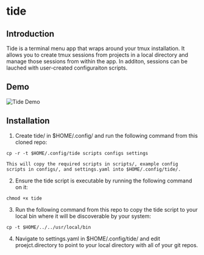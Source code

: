 # tide

## Introduction
Tide is a terminal menu app that wraps around your tmux installation. It allows you to create tmux sessions from 
projects in a local directory and manage those sessions from within the app. In additon, sessions can be lauched with
user-created configuraiton scripts.

## Demo
![Tide Demo](demo/tide_demo.gif)

## Installation
1. Create tide/ in $HOME/.config/ and run the following command from this cloned repo:
```
cp -r -t $HOME/.config/tide scripts configs settings
```
    This will copy the required scripts in scripts/, example config scripts in configs/, and settings.yaml into $HOME/.config/tide/.
2. Ensure the tide script is executable by running the following command on it:
```
chmod +x tide
```
3. Run the following command from this repo to copy the tide script to your local bin where it will be discoverable by your system:
```
cp -t $HOME/../../usr/local/bin
```
4. Navigate to settings.yaml in $HOME/.config/tide/ and edit proejct.directory to point to your local directory with all of your git repos.
